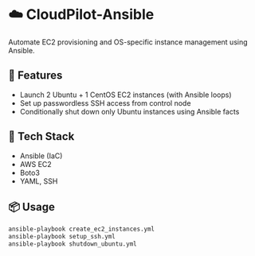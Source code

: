 # ☁️ CloudPilot-Ansible

Automate EC2 provisioning and OS-specific instance management using Ansible.

## 🚀 Features

- Launch 2 Ubuntu + 1 CentOS EC2 instances (with Ansible loops)
- Set up passwordless SSH access from control node
- Conditionally shut down only Ubuntu instances using Ansible facts

## 🔧 Tech Stack

- Ansible (IaC)
- AWS EC2
- Boto3
- YAML, SSH

## 📦 Usage

```bash
ansible-playbook create_ec2_instances.yml
ansible-playbook setup_ssh.yml
ansible-playbook shutdown_ubuntu.yml
